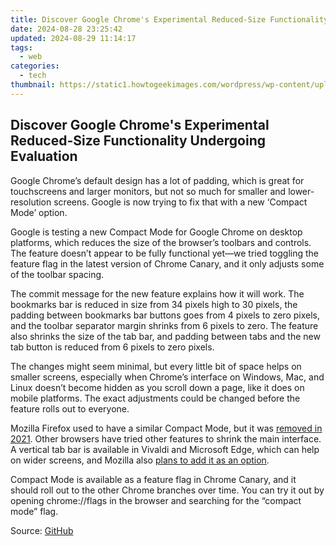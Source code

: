 ```yaml
---
title: Discover Google Chrome's Experimental Reduced-Size Functionality Undergoing Evaluation
date: 2024-08-28 23:25:42
updated: 2024-08-29 11:14:17
tags:
  - web
categories:
  - tech
thumbnail: https://static1.howtogeekimages.com/wordpress/wp-content/uploads/2024/01/google-chrome-hero.jpg
---
```


## Discover Google Chrome's Experimental Reduced-Size Functionality Undergoing Evaluation

Google Chrome’s default design has a lot of padding, which is great for touchscreens and larger monitors, but not so much for smaller and lower-resolution screens. Google is now trying to fix that with a new ‘Compact Mode’ option.

 Google is testing a new Compact Mode for Google Chrome on desktop platforms, which reduces the size of the browser’s toolbars and controls. The feature doesn’t appear to be fully functional yet—we tried toggling the feature flag in the latest version of Chrome Canary, and it only adjusts some of the toolbar spacing.

 The commit message for the new feature explains how it will work. The bookmarks bar is reduced in size from 34 pixels high to 30 pixels, the padding between bookmarks bar buttons goes from 4 pixels to zero pixels, and the toolbar separator margin shrinks from 6 pixels to zero. The feature also shrinks the size of the tab bar, and padding between tabs and the new tab button is reduced from 6 pixels to zero pixels.

 The changes might seem minimal, but every little bit of space helps on smaller screens, especially when Chrome’s interface on Windows, Mac, and Linux doesn’t become hidden as you scroll down a page, like it does on mobile platforms. The exact adjustments could be changed before the feature rolls out to everyone.

 Mozilla Firefox used to have a similar Compact Mode, but it was [removed in 2021](https://www.ghacks.net/2021/04/07/mozilla-decides-to-hide-compact-mode-in-firefox-for-new-users-but-keep-it-for-existing-ones/). Other browsers have tried other features to shrink the main interface. A vertical tab bar is available in Vivaldi and Microsoft Edge, which can help on wider screens, and Mozilla also [plans to add it as an option](https://blog-min.techidaily.com/how-to-remove-iphone-15-pro-max-face-id-by-drfone-ios-unlock-ios-unlock/).

 Compact Mode is available as a feature flag in Chrome Canary, and it should roll out to the other Chrome branches over time. You can try it out by opening chrome://flags in the browser and searching for the “compact mode” flag.

 Source: [GitHub](https://github.com/chromium/chromium/commit/1bedc20c3b215347ad7ab56d3e41371dbd0f208d)

<ins class="adsbygoogle"
     style="display:block"
     data-ad-format="autorelaxed"
     data-ad-client="ca-pub-7571918770474297"
     data-ad-slot="1223367746"></ins>



<ins class="adsbygoogle"
     style="display:block"
     data-ad-client="ca-pub-7571918770474297"
     data-ad-slot="8358498916"
     data-ad-format="auto"
     data-full-width-responsive="true"></ins>
